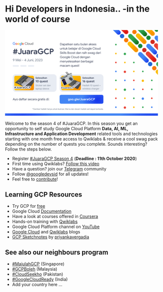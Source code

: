 # Hi Developers in Indonesia.. -in the world of course
![banner](https://github.com/elmoallistair/qwiklabs/blob/master/juaragcp.png)

Welcome to the season 4 of #JuaraGCP. In this season you get an opportunity to self study Google Cloud Platform **Data, AI, ML, Infrastructure and Application Development** related tools and technologies starting with one month free access to Qwiklabs & receive a cool swag pack depending on the number of quests you complete. Sounds interesting? Follow the steps below.

* Register [#JuaraGCP Season 4](https://events.withgoogle.com/juaragcp-season-4/) (**Deadline : 11th October 2020**)
* First time using Qwiklabs? [Follow this video](https://www.youtube.com/watch?v=cyp7soKLOYI)
* Have a question? join our [Telegram](https://t.me/JuaraGCP) community
* Follow [@googledevsid](https://twitter.com/googledevsid?) for all updates! 
* Feel free to [contribute](https://github.com/elmoallistair/qwiklabs/blob/master/CONTRIBUTING.md)!

## Learning GCP Resources

* Try GCP for [free](http://bit.ly/2HuW2ed) 
* Google Cloud [Documentation](https://cloud.google.com/docs)
* Have a look at courses offered in [Coursera](https://www.coursera.org/googlecloud)
* Hands-on training with [Qwiklabs](https://www.qwiklabs.com/)
* Google Cloud Platform channel on [YouTube](https://www.youtube.com/user/googlecloudplatform)
* [Google Cloud](https://cloud.google.com/blog/) and [Qwiklabs](http://blog.qwiklabs.com/tag/google-cloud-platform/) blogs
* [GCP Sketchnotes](https://thecloudgirl.dev/) by [priyankavergadia](https://github.com/priyankavergadia)


## See also our neighbours program 
* [#MajulahGCP](https://goo.gle/MajulahGCP) (Singapore) 
* [#GCPBoleh](https://goo.gle/GCPBoleh) (Malaysia) 
* [#CloudSeekho](https://events.withgoogle.com/cloudseekho/) (Pakistan) 
* [#GoogleCloudReady](https://events.withgoogle.com/googlecloudready-facilitator-program/) (India) 
* Add your country here ...
